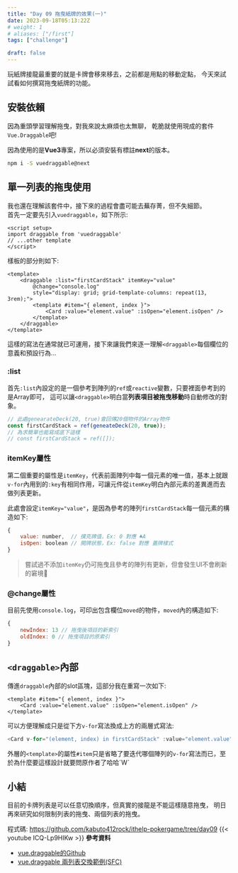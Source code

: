 ```yaml
---
title: "Day 09 拖曳紙牌的效果(一)"
date: 2023-09-18T05:13:22Z
# weight: 1
# aliases: ["/first"]
tags: ["challenge"]

draft: false
---
```


玩紙牌接龍最重要的就是卡牌會移來移去，之前都是用點的移動定點，
今天來試試看如何撰寫拖曳紙牌的功能。

## 安裝依賴
因為重頭學習理解拖曳，對我來說太麻煩也太無聊，
乾脆就使用現成的套件`Vue.Draggable`吧!

因為使用的是**Vue3**專案，所以必須安裝有標註**next**的版本。
```bash
npm i -S vuedraggable@next
```

## 單一列表的拖曳使用
我也還在理解該套件中，接下來的過程會盡可能去蕪存菁，但不失細節。  
首先一定要先引入`vuedraggable`，如下所示:
```vue
<script setup>
import draggable from 'vuedraggable'
// ...other template
</script>
```
樣板的部分則如下:
```vue
<template>
    <draggable :list="firstCardStack" itemKey="value"
        @change="console.log"
        style="display: grid; grid-template-columns: repeat(13, 3rem);">
        <template #item="{ element, index }">
            <Card :value="element.value" :isOpen="element.isOpen" />
        </template>
    </draggable>
</template>
```
這樣的寫法在通常就已可運用，接下來讓我們來逐一理解`<draggable>`每個欄位的意義和預設行為...

### :list
首先`:list`內設定的是一個參考到陣列的`ref`或`reactive`變數，只要裡面參考到的是Array即可，
這可以讓`<draggable>`明白當**列表項目被拖曳移動**時自動修改的對象。
```js
// 此處genearateDeck(20, true)會回傳20個物件的Array物件
const firstCardStack = ref(geneateDeck(20, true));
// 為求簡單也能寫成底下這樣
// const firstCardStack = ref([]);
```

### itemKey屬性
第二個重要的屬性是`itemKey`，代表前面陣列中每一個元素的唯一值，基本上就跟`v-for`內用到的`:key`有相同作用，可讓元件從`itemKey`明白內部元素的差異進而去做列表更新。

此處會設定`itemKey="value"`，是因為參考的陣列`firstCardStack`每一個元素的構造如下: 
```js
{ 
    value: number,  // 撲克牌值，Ex: 0 對應 ♣A
    isOpen: boolean // 開牌狀態，Ex: false 對應 蓋牌樣式
}
```
> 嘗試過不添加`itemKey`仍可拖曳且參考的陣列有更新，但會發生UI不會刷新的窘境🤣

### @change屬性
目前先使用`console.log`，可印出包含欄位`moved`的物件，`moved`內的構造如下:
```js
{
    newIndex: 13 // 拖曳後項目的新索引
    oldIndex: 0 // 拖曳項目的原索引
}
```

## `<draggable>`內部
傳進`draggable`內部的slot區塊，這部分我在重寫一次如下:
```vue
<template #item="{ element, index }">
    <Card :value="element.value" :isOpen="element.isOpen" />
</template>
```

可以方便理解成只是從下方`v-for`寫法換成上方的兩層式寫法:
```js
<Card v-for="(element, index) in firstCardStack" :value="element.value" :isOpen="element.isOpen" />
```
外層的`<template>`的屬性`#item`只是省略了要迭代哪個陣列的`v-for`寫法而已，至於為什麼要這樣設計就要問原作者了哈哈ˊWˋ

## 小結
目前的卡牌列表是可以任意切換順序，但真實的接龍是不能這樣隨意拖曳，
明日再來研究如何限制列表的拖曳、兩個列表的拖曳。

程式碼: https://github.com/kabuto412rock/ithelp-pokergame/tree/day09
{{< youtube ICQ-Lp9HIKw >}}
**參考資料**
- [vue.draggable的Github](https://github.com/SortableJS/vue.draggable.next)
- [vue.draggable 兩列表交換範例(SFC)](https://github.com/SortableJS/vue.draggable.next/blob/master/example/components/two-lists.vue)